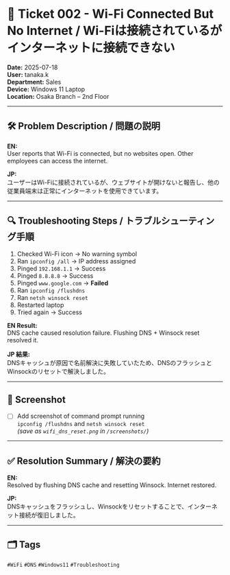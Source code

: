 # 🧾 Ticket 002 - Wi-Fi Connected But No Internet / Wi-Fiは接続されているがインターネットに接続できない

**Date:** 2025-07-18  
**User:** tanaka.k  
**Department:** Sales  
**Device:** Windows 11 Laptop  
**Location:** Osaka Branch – 2nd Floor  

---

## 🛠️ Problem Description / 問題の説明

**EN:**  
User reports that Wi-Fi is connected, but no websites open. Other employees can access the internet.

**JP:**  
ユーザーはWi-Fiに接続されているが、ウェブサイトが開けないと報告し、他の従業員端末は正常にインターネットを使用できています。

---

## 🔍 Troubleshooting Steps / トラブルシューティング手順

1. Checked Wi-Fi icon → No warning symbol  
2. Ran `ipconfig /all` → IP address assigned  
3. Pinged `192.168.1.1` → Success  
4. Pinged `8.8.8.8` → Success  
5. Pinged `www.google.com` → **Failed**  
6. Ran `ipconfig /flushdns`  
7. Ran `netsh winsock reset`  
8. Restarted laptop  
9. Tried again → Success  

**EN Result:**  
DNS cache caused resolution failure. Flushing DNS + Winsock reset resolved it.

**JP 結果:**  
DNSキャッシュが原因で名前解決に失敗していたため、DNSのフラッシュとWinsockのリセットで解決しました。

---

## 📸 Screenshot

- [ ] Add screenshot of command prompt running  
  `ipconfig /flushdns` and `netsh winsock reset`  
  *(save as `wifi_dns_reset.png` in `/screenshots/`)*

---

## ✅ Resolution Summary / 解決の要約

**EN:**  
Resolved by flushing DNS cache and resetting Winsock. Internet restored.

**JP:**  
DNSキャッシュをフラッシュし、Winsockをリセットすることで、インターネット接続が復旧しました。

---

## 🗂️ Tags  
`#WiFi` `#DNS` `#Windows11` `#Troubleshooting`
